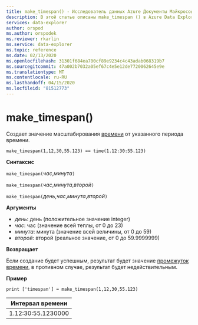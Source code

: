 ```yaml
---
title: make_timespan() - Исследователь данных Azure Документы Майкрософт
description: В этой статье описаны make_timespan () в Azure Data Explorer.
services: data-explorer
author: orspod
ms.author: orspodek
ms.reviewer: rkarlin
ms.service: data-explorer
ms.topic: reference
ms.date: 02/13/2020
ms.openlocfilehash: 31301f684ea700cf89e9234c4c43adab068319b7
ms.sourcegitcommit: 47a002b7032a05ef67c4e5e12de7720062645e9e
ms.translationtype: MT
ms.contentlocale: ru-RU
ms.lasthandoff: 04/15/2020
ms.locfileid: "81512773"
---
```

# <a name="make_timespan"></a>make_timespan()

Создает значение масштабирования [времени](./scalar-data-types/timespan.md) от указанного периода времени.

```kusto
make_timespan(1,12,30,55.123) == time(1.12:30:55.123)
```

**Синтаксис**

`make_timespan(`*час*,*минута*`)`

`make_timespan(`*час*,*минута*,*второй*`)`

`make_timespan(`*день*,*час*,*минута*,*второй*`)`

**Аргументы**

* *день*: день (положительное значение integer)
* *час*: час (значение всей теплы, от 0 до 23)
* *минута*: минута (значение всей величины, от 0 до 59)
* *второй*: второй (реальное значение, от 0 до 59.9999999)

**Возвращает**

Если создание будет успешным, результат будет значение [промежуток времени,](./scalar-data-types/timespan.md) в противном случае, результат будет недействительным.
 
**Пример**

```kusto
print ['timespan'] = make_timespan(1,12,30,55.123)

```

|Интервал времени|
|---|
|1.12:30:55.1230000|


